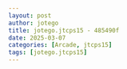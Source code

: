 ```yaml
---
layout: post
author: jotego
title: jotego.jtcps15 - 485490f
date: 2025-03-07
categories: [Arcade, jtcps15]
tags: [jotego.jtcps15]
---
```


